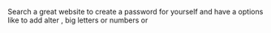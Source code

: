 Search a great website to create a password for yourself and have a options like to add alter , big letters or numbers or
